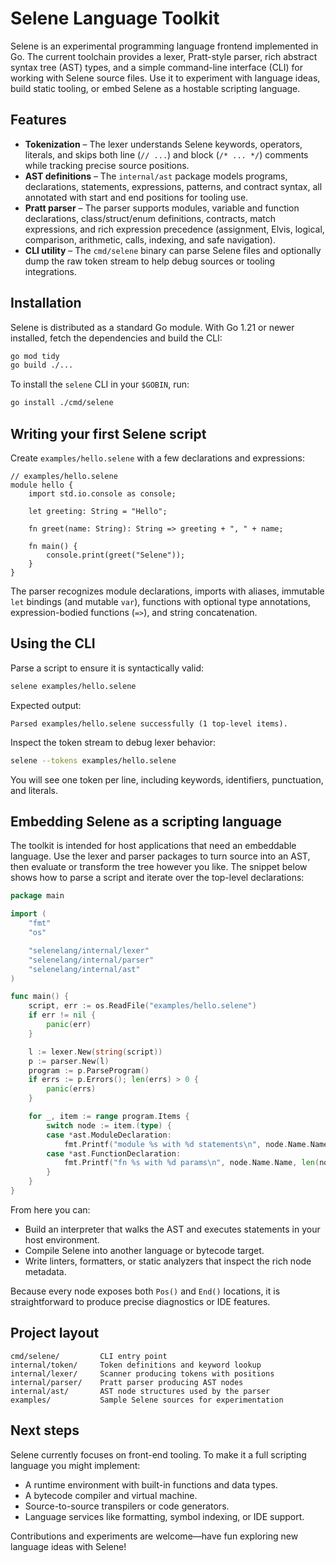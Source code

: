 # Selene Language Toolkit

Selene is an experimental programming language frontend implemented in Go. The current toolchain provides a lexer, Pratt-style parser, rich abstract syntax tree (AST) types, and a simple command-line interface (CLI) for working with Selene source files. Use it to experiment with language ideas, build static tooling, or embed Selene as a hostable scripting language.

## Features

- **Tokenization** – The lexer understands Selene keywords, operators, literals, and skips both line (`// ...`) and block (`/* ... */`) comments while tracking precise source positions.
- **AST definitions** – The `internal/ast` package models programs, declarations, statements, expressions, patterns, and contract syntax, all annotated with start and end positions for tooling use.
- **Pratt parser** – The parser supports modules, variable and function declarations, class/struct/enum definitions, contracts, match expressions, and rich expression precedence (assignment, Elvis, logical, comparison, arithmetic, calls, indexing, and safe navigation).
- **CLI utility** – The `cmd/selene` binary can parse Selene files and optionally dump the raw token stream to help debug sources or tooling integrations.

## Installation

Selene is distributed as a standard Go module. With Go 1.21 or newer installed, fetch the dependencies and build the CLI:

```bash
go mod tidy
go build ./...
```

To install the `selene` CLI in your `$GOBIN`, run:

```bash
go install ./cmd/selene
```

## Writing your first Selene script

Create `examples/hello.selene` with a few declarations and expressions:

```selene
// examples/hello.selene
module hello {
    import std.io.console as console;

    let greeting: String = "Hello";

    fn greet(name: String): String => greeting + ", " + name;

    fn main() {
        console.print(greet("Selene"));
    }
}
```

The parser recognizes module declarations, imports with aliases, immutable `let` bindings (and mutable `var`), functions with optional type annotations, expression-bodied functions (`=>`), and string concatenation.

## Using the CLI

Parse a script to ensure it is syntactically valid:

```bash
selene examples/hello.selene
```

Expected output:

```
Parsed examples/hello.selene successfully (1 top-level items).
```

Inspect the token stream to debug lexer behavior:

```bash
selene --tokens examples/hello.selene
```

You will see one token per line, including keywords, identifiers, punctuation, and literals.

## Embedding Selene as a scripting language

The toolkit is intended for host applications that need an embeddable language. Use the lexer and parser packages to turn source into an AST, then evaluate or transform the tree however you like. The snippet below shows how to parse a script and iterate over the top-level declarations:

```go
package main

import (
    "fmt"
    "os"

    "selenelang/internal/lexer"
    "selenelang/internal/parser"
    "selenelang/internal/ast"
)

func main() {
    script, err := os.ReadFile("examples/hello.selene")
    if err != nil {
        panic(err)
    }

    l := lexer.New(string(script))
    p := parser.New(l)
    program := p.ParseProgram()
    if errs := p.Errors(); len(errs) > 0 {
        panic(errs)
    }

    for _, item := range program.Items {
        switch node := item.(type) {
        case *ast.ModuleDeclaration:
            fmt.Printf("module %s with %d statements\n", node.Name.Name, len(node.Body.Statements))
        case *ast.FunctionDeclaration:
            fmt.Printf("fn %s with %d params\n", node.Name.Name, len(node.Params))
        }
    }
}
```

From here you can:

- Build an interpreter that walks the AST and executes statements in your host environment.
- Compile Selene into another language or bytecode target.
- Write linters, formatters, or static analyzers that inspect the rich node metadata.

Because every node exposes both `Pos()` and `End()` locations, it is straightforward to produce precise diagnostics or IDE features.

## Project layout

```
cmd/selene/         CLI entry point
internal/token/     Token definitions and keyword lookup
internal/lexer/     Scanner producing tokens with positions
internal/parser/    Pratt parser producing AST nodes
internal/ast/       AST node structures used by the parser
examples/           Sample Selene sources for experimentation
```

## Next steps

Selene currently focuses on front-end tooling. To make it a full scripting language you might implement:

- A runtime environment with built-in functions and data types.
- A bytecode compiler and virtual machine.
- Source-to-source transpilers or code generators.
- Language services like formatting, symbol indexing, or IDE support.

Contributions and experiments are welcome—have fun exploring new language ideas with Selene!
